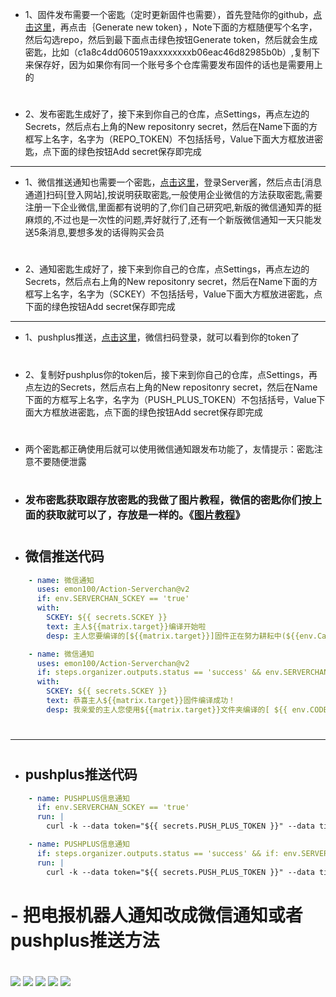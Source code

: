 - 1、固件发布需要一个密匙（定时更新固件也需要），首先登陆你的github，[点击这里](https://github.com/settings/tokens)，再点击｛Generate new token｝，Note下面的方框随便写个名字，然后勾选repo，然后到最下面点击绿色按钮Generate token，然后就会生成密匙，比如（c1a8c4dd060519axxxxxxxxb06eac46d82985b0b）,复制下来保存好，因为如果你有同一个账号多个仓库需要发布固件的话也是需要用上的
#
- 2、发布密匙生成好了，接下来到你自己的仓库，点Settings，再点左边的Secrets，然后点右上角的New repositonry secret，然后在Name下面的方框写上名字，名字为（REPO_TOKEN）不包括括号，Value下面大方框放进密匙，点下面的绿色按钮Add secret保存即完成
---
- 1、微信推送通知也需要一个密匙，[点击这里](https://sct.ftqq.com)，登录Server酱，然后点击[消息通道]扫码[登入网站],按说明获取密匙,一般使用企业微信的方法获取密匙,需要注册一下企业微信,里面都有说明的了,你们自己研究吧,新版的微信通知弄的挺麻烦的,不过也是一次性的问题,弄好就行了,还有一个新版微信通知一天只能发送5条消息,要想多发的话得购买会员
#
- 2、通知密匙生成好了，接下来到你自己的仓库，点Settings，再点左边的Secrets，然后点右上角的New repositonry secret，然后在Name下面的方框写上名字，名字为（SCKEY）不包括括号，Value下面大方框放进密匙，点下面的绿色按钮Add secret保存即完成
---
- 1、pushplus推送，[点击这里](http://www.pushplus.plus/push1.html)，微信扫码登录，就可以看到你的token了
#
- 2、复制好pushplus你的token后，接下来到你自己的仓库，点Settings，再点左边的Secrets，然后点右上角的New repositonry secret，然后在Name下面的方框写上名字，名字为（PUSH_PLUS_TOKEN）不包括括号，Value下面大方框放进密匙，点下面的绿色按钮Add secret保存即完成
#
- 两个密匙都正确使用后就可以使用微信通知跟发布功能了，友情提示：密匙注意不要随便泄露
#
- ### 发布密匙获取跟存放密匙的我做了图片教程，微信的密匙你们按上面的获取就可以了，存放是一样的。《[图片教程](https://github.com/danshui-git/shuoming/blob/master/jm.md)》
#

#

- ## 微信推送代码

```yml
    - name: 微信通知
      uses: emon100/Action-Serverchan@v2
      if: env.SERVERCHAN_SCKEY == 'true'
      with:
        SCKEY: ${{ secrets.SCKEY }}
        text: 主人${{matrix.target}}编译开始啦
        desp: 主人您要编译的[${{matrix.target}}]固件正在努力耕耘中(${{env.CangKu}}仓库的#${{env.Run_number}}号),请耐心等待......
```        
        
        
        
```yml  
    - name: 微信通知
      uses: emon100/Action-Serverchan@v2
      if: steps.organizer.outputs.status == 'success' && env.SERVERCHAN_SCKEY == 'true'
      with:
        SCKEY: ${{ secrets.SCKEY }}
        text: 恭喜主人${{matrix.target}}固件编译成功！
        desp: 我亲爱的主人您使用${{matrix.target}}文件夹编译的[ ${{ env.CODE }}-${{ env.TARGET_PROFILE }} ]固件(${{ env.CangKu }}仓库的#${{ env.Run_number }}号)顺利编译完成了！
```
#
---
#
- ## pushplus推送代码


```yml
    - name: PUSHPLUS信息通知
      if: env.SERVERCHAN_SCKEY == 'true'
      run: |
        curl -k --data token="${{ secrets.PUSH_PLUS_TOKEN }}" --data title="开始编译【${{matrix.target}}】" --data "content=🎉 主人：您正在使用【${{matrix.target}}】文件夹编译固件中(${{env.CangKu}}仓库的#${{env.Run_number}}号),请耐心等待...... 😋💐" "http://www.pushplus.plus/send"
```

```yml
    - name: PUSHPLUS信息通知
      if: steps.organizer.outputs.status == 'success' && if: env.SERVERCHAN_SCKEY == 'true'
      run: |
        curl -k --data token="${{ secrets.PUSH_PLUS_TOKEN }}" --data title="编译成功【${{matrix.target}}】" --data "content=我亲爱的✨主人✨：您使用【${{matrix.target}}】文件夹编译的[${{ env.CODE }}-${{ env.TARGET_PROFILE }}]固件(${{env.CangKu}}仓库的#${{env.Run_number}}号)顺利编译完成了！💐" "http://www.pushplus.plus/send"
```


#
#
# - 把电报机器人通知改成微信通知或者pushplus推送方法
#
<img src="https://github.com/danshui-git/shuoming/blob/master/doc/thm1.png" />
<img src="https://github.com/danshui-git/shuoming/blob/master/doc/thm2.png" />
<img src="https://github.com/danshui-git/shuoming/blob/master/doc/thm3.png" />
<img src="https://github.com/danshui-git/shuoming/blob/master/doc/thm4.png" />
<img src="https://github.com/danshui-git/shuoming/blob/master/doc/thm5.png" />
